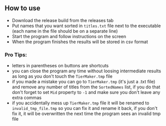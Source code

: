 ## How to use
- Download the release build from the releases tab
- Put names that you want sorted in ```titles.txt``` file next to the executable (each name in the file should be on a separate line)
- Start the program and follow instructions on the screen
- When the program finishes the results will be stored in csv format  

### Pro Tips: 
- letters in parentheses on buttons are shortcuts
- you can close the program any time without loosing intermediate results as long as you don't touch the ```TierMaker.tmp```  file
- if you made a mistake you can go to ```TierMaker.tmp``` (it's just a .txt file) and remove any number of titles from the ```SortedNames``` list, if you do that don't forget to set ```Mid``` property to ```-1``` and make sure you don't leave any extra commas
- if you accidentally mess up ```TierMaker.tmp``` file it will be renamed to ```invalid_tmp_file.tmp``` so you can fix it and rename it back, if you don't fix it, it will be overwritten the next time the program sees an invalid tmp file